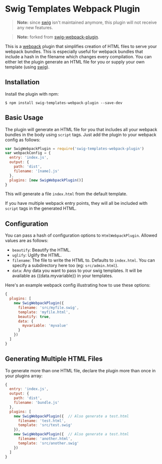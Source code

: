 # Swig Templates Webpack Plugin


> **Note:** since [swig](https://github.com/paularmstrong/swig) isn't maintained anymore, this plugin will not receive any new features.

> **Note:** forked from [swig-webpack-plugin](https://github.com/jaylinski/swig-webpack-plugin).

This is a [webpack](http://webpack.github.io/) plugin that simplifies creation of HTML files to serve your
webpack bundles. This is especially useful for webpack bundles that include
a hash in the filename which changes every compilation. You can either let the plugin generate an HTML file for you or supply
your own template (using [swig](https://github.com/paularmstrong/swig)).

## Installation

Install the plugin with npm:
```shell
$ npm install swig-templates-webpack-plugin --save-dev
```


## Basic Usage

The plugin will generate an HTML file for you that includes all your webpack
bundles in the body using `script` tags. Just add the plugin to your webpack
config as follows:

```javascript
var SwigWebpackPlugin = require('swig-templates-webpack-plugin')
var webpackConfig = {
  entry: 'index.js',
  output: {
    path: 'dist',
    filename: '[name].js'
  },
  plugins: [new SwigWebpackPlugin()]
}
```

This will generate a file `index.html` from the default template.

If you have multiple webpack entry points, they will all be included with `script`
tags in the generated HTML.


## Configuration

You can pass a hash of configuration options to `HtmlWebpackPlugin`.
Allowed values are as follows:

- `beautify`: Beautify the HTML.
- `uglify`: Uglify the HTML.
- `filename`: The file to write the HTML to. Defaults to `index.html`.
   You can specify a subdirectory here too (eg: `src/admin.html`).
- `data`: Any data you want to pass to your swig templates. It will be available as {{data.myvariable}} in your templates.

Here's an example webpack config illustrating how to use these options:
```javascript
{
  plugins: [
    new SwigWebpackPlugin({
      filename: 'src/myfile.swig',
      template: 'myfile.html',
      beautify: true,
      data: {
      	myvariable: 'myvalue'
      }
    })
  ]
}
```

## Generating Multiple HTML Files

To generate more than one HTML file, declare the plugin more than
once in your plugins array:
```javascript
{
  entry: 'index.js',
  output: {
    path: 'dist',
    filename: 'bundle.js'
  },
  plugins: [    
    new SwigWebpackPlugin({  // Also generate a test.html
      filename: 'test.html',
      template: 'src/test.swig'
    }),
    new SwigWebpackPlugin({  // Also generate a test.html
      filename: 'another.html',
      template: 'src/another.swig'
    })
  ]
}
```


